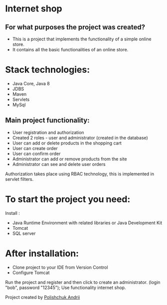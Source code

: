 # Internet shop
## For what purposes the project was created?
- This is a project that implements the functionality of a simple online store.
- It contains all the basic functionalities of an online store.
# Stack technologies:
- Java Core, Java 8
- JDBS
- Maven
- Servlets
- MySql
## Main project functionality:
- User registration and authorization
- Created 2 roles - user and administrator (created in the database)
- User can add or delete products in the shopping cart
- User can create order
- User can confirm order
- Administrator can add or remove products from the site
- Administrator can see and delete user orders

Authorization takes place using RBAC technology, this is implemented in servlet filters.

# To start the project you need:
Install :
- Java Runtime Environment with related libraries or Java Development Kit
- Tomcat
- SQL server

# After installation:
- Clone project to your IDE from Version Control
- Configure Tomcat

Run the project and register and then click to create an administrator. (login "bob", password "12345");
Use functionality internet shop.

Project created by [Polishchuk Andrii](https://github.com/AndrewPolishchuc)
